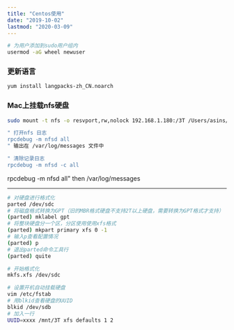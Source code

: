 ```yaml
---
title: "Centos使用"
date: "2019-10-02"
lastmod: "2020-03-09"
---
```


```bash 
# 为用户添加到sudo用户组内
usermod -aG wheel newuser
```



### 更新语言

```bash
yum install langpacks-zh_CN.noarch
```



### Mac上挂载nfs硬盘

```sh
sudo mount -t nfs -o resvport,rw,nolock 192.168.1.180:/3T /Users/asins/3T
```



```sh
" 打开nfs 日志
rpcdebug -m nfsd all
" 输出在 /var/log/messages 文件中

" 清除记录日志
rpcdebug -m nfsd -c all
```



rpcdebug -m nfsd all" then /var/log/messages



----

```bash
# 对硬盘进行格式化
parted /dev/sdc
# 将磁盘格式转换为GPT（旧的MBR格式硬盘不支持2T以上硬盘，需要转换为GPT格式才支持）
(parted) mklabel gpt
# 将整块硬盘分一个区，分区使用使用xfs格式
(parted) mkpart primary xfs 0 -1
# 输入p查看配置情况
(parted) p
# 退出parted命令工具行
(parted) quite

# 开始格式化
mkfs.xfs /dev/sdc

# 设置开机自动挂载硬盘 
vim /etc/fstab
# 用blkid查看硬盘的UUID
blkid /dev/sdb
# 加入一行
UUID=xxxx /mnt/3T xfs defaults 1 2


```

